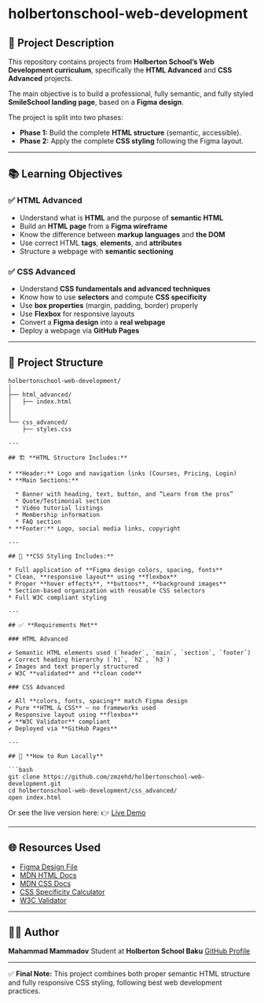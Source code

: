 
# holbertonschool-web-development

## 🎨 Project Description

This repository contains projects from **Holberton School’s Web Development curriculum**, specifically the **HTML Advanced** and **CSS Advanced** projects.

The main objective is to build a professional, fully semantic, and fully styled **SmileSchool landing page**, based on a **Figma design**.

The project is split into two phases:

* **Phase 1:** Build the complete **HTML structure** (semantic, accessible).
* **Phase 2:** Apply the complete **CSS styling** following the Figma layout.

---

## 📚 Learning Objectives

### ✅ **HTML Advanced**

* Understand what is **HTML** and the purpose of **semantic HTML**
* Build an **HTML page** from a **Figma wireframe**
* Know the difference between **markup languages** and **the DOM**
* Use correct HTML **tags**, **elements**, and **attributes**
* Structure a webpage with **semantic sectioning**

### ✅ **CSS Advanced**

* Understand **CSS fundamentals and advanced techniques**
* Know how to use **selectors** and compute **CSS specificity**
* Use **box properties** (margin, padding, border) properly
* Use **Flexbox** for responsive layouts
* Convert a **Figma design** into a **real webpage**
* Deploy a webpage via **GitHub Pages**

---

## 📝 Project Structure

```
holbertonschool-web-development/
│
├── html_advanced/
│   ├── index.html
│
│
└── css_advanced/
    ├── styles.css

---

## 🏗️ **HTML Structure Includes:**

* **Header:** Logo and navigation links (Courses, Pricing, Login)
* **Main Sections:**

  * Banner with heading, text, button, and “Learn from the pros”
  * Quote/Testimonial section
  * Video tutorial listings
  * Membership information
  * FAQ section
* **Footer:** Logo, social media links, copyright

---

## 🎨 **CSS Styling Includes:**

* Full application of **Figma design colors, spacing, fonts**
* Clean, **responsive layout** using **flexbox**
* Proper **hover effects**, **buttons**, **background images**
* Section-based organization with reusable CSS selectors
* Full W3C compliant styling

---

## ✅ **Requirements Met**

### HTML Advanced

✔️ Semantic HTML elements used (`header`, `main`, `section`, `footer`)
✔️ Correct heading hierarchy (`h1`, `h2`, `h3`)
✔️ Images and text properly structured
✔️ W3C **validated** and **clean code**

### CSS Advanced

✔️ All **colors, fonts, spacing** match Figma design
✔️ Pure **HTML & CSS** — no frameworks used
✔️ Responsive layout using **flexbox**
✔️ **W3C Validator** compliant
✔️ Deployed via **GitHub Pages**

---

## 🚀 **How to Run Locally**

```bash
git clone https://github.com/zmzehd/holbertonschool-web-development.git
cd holbertonschool-web-development/css_advanced/
open index.html
```

Or see the live version here:
👉 [Live Demo](https://zmzehd.github.io/holbertonschool-web-development/css_advanced/index.html)

---

## 🌐 **Resources Used**

* [Figma Design File](https://www.figma.com)
* [MDN HTML Docs](https://developer.mozilla.org/en-US/docs/Web/HTML)
* [MDN CSS Docs](https://developer.mozilla.org/en-US/docs/Web/CSS)
* [CSS Specificity Calculator](https://specificity.keegan.st/)
* [W3C Validator](https://validator.w3.org/)

---

## 👨‍💻 Author

**Mahammad Mammadov**
Student at **Holberton School Baku**
[GitHub Profile](https://github.com/zmzehd)

---

✅ **Final Note:** This project combines both proper semantic HTML structure and fully responsive CSS styling, following best web development practices.

